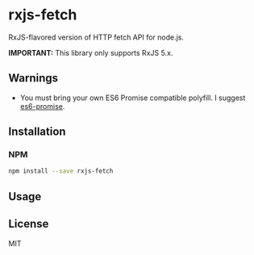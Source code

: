 # rxjs-fetch
RxJS-flavored version of HTTP fetch API for node.js.

**IMPORTANT:** This library only supports RxJS 5.x.

## Warnings

- You must bring your own ES6 Promise compatible polyfill. I suggest [es6-promise](https://github.com/jakearchibald/es6-promise).

## Installation

### NPM

```sh
npm install --save rxjs-fetch
```

## Usage

## License

MIT

